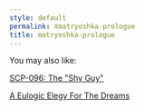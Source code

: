 ```yaml
---
style: default
permalink: Xmatryoshka-prologue
title: matryoshka-prologue
---
```

You may also like:

[SCP-096: The "Shy Guy"](http://scp-wiki.net/scp-096)

[A Eulogic Elegy For The Dreams](http://scp-wiki.net/we-never-wanted-things-to-come-to-this)
